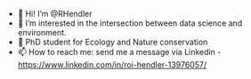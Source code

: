 - 👋 Hi! I’m @RHendler
- 👀 I’m interested in the intersection between data science and environment. 
- 🌱 PhD student for Ecology and Nature conservation
- 📫 How to reach me: send me a message via Linkedin - https://www.linkedin.com/in/roi-hendler-13976057/

<!---
RHendler/RHendler is a ✨ special ✨ repository because its `README.md` (this file) appears on your GitHub profile.
You can click the Preview link to take a look at your changes.
--->
